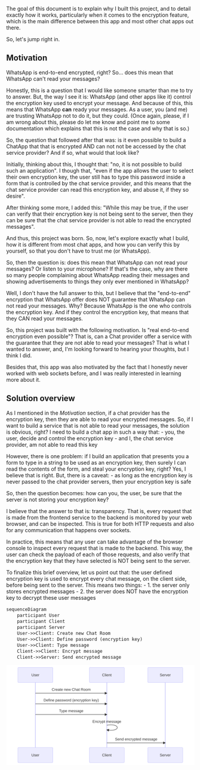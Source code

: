The goal of this document is to explain why I built this project, and to detail exactly how it works, particularly when it comes to the encryption feature, which is the main difference between this app and most other chat apps out there.

So, let's jump right in.

## Motivation

WhatsApp is end-to-end encrypted, right? So... does this mean that WhatsApp can't read your messages?

Honestly, this is a question that I would like someone smarter than me to try to answer. But, the way I see it is: WhatsApp (and other apps like it) control the encryption key used to encrypt your message. And because of this, this means that WhatsApp **can** ready your messages. As a user, you (and me) are trusting WhatsApp not to do it, but they could. (Once again, please, if I am wrong about this, please do let me know and point me to some documentation which explains that this is not the case and why that is so.)

So, the question that followed after that was: is it even possible to build a ChatApp that that is encrypted AND can not not be accessed by the chat service provider? And if so, what would that look like?

Initially, thinking about this, I thought that: "no, it is not possible to build such an application". I though that, "even if the app allows the user to select their own encryption key, the user still has to type this password inside a form that is controlled by the chat service provider, and this means that the chat service provider can read this encryption key, and abuse it, if they so desire".

After thinking some more, I added this: "While this may be true, if the user can verify that their encryption key is not being sent to the server, then they can be sure that the chat service provider is not able to read the encrypted messages".

And thus, this project was born. So, now, let's explore exactly what I build, how it is different from most chat apps, and how you can verify this by yourself, so that you don't have to trust me (or WhatsApp).






So, then the question is: does this mean that WhatsApp can not read your messages? Or listen to your microphone?
If that's the case, why are there so many people complaining about WhatsApp reading their messages and showing advertisements to things they only ever mentioned in WhatsApp?

Well, I don't have the full answer to this, but I believe that the "end-to-end" encryption that WhatsApp offer does NOT guarantee that WhatsApp can not read your messages. Why? Because WhatsApp is the one who controls the encryption key. And if they control the encryption key, that means that they CAN read your messages. 

So, this project was built with the following motivation. Is "real end-to-end encryption even possible"? That is, can a Chat provider offer a service with the guarantee that they are not able to read your messages? That is what I wanted to answer, and, I'm looking forward to hearing your thoughts, but I think I did.

Besides that, this app was also motivated by the fact that I honestly never worked with web sockets before, and I was really interested in learning more about it.

## Solution overview

As I mentioned in the *Motivation* section, if a chat provider has the encryption key, then they are able to read your encrypted messages. So, if I want to build a service that is not able to read your messages, the solution is obvious, right? I need to build a chat app in such a way that: 
    - you, the user, decide and control the encryption key
    - and I, the chat service provider, am not able to read this key

However, there is one problem: if I build an application that presents you a form to type in a string to be used as an encryption key, then surely I can read the contents of the form, and steal your encryption key, right? Yes, I believe that is right. But, there is a caveat:
    - as long as the encryption key is never passed to the chat provider servers, then your encryption key is safe

So, then the question becomes: how can you, the user, be sure that the server is not storing your encryption key?

I believe that the answer to that is: transparency. 
That is, every request that is made from the frontend service to the backend is monitored by your web browser, and can be inspected. This is true for both HTTP requests and also for any communication that happens over sockets.

In practice, this means that any user can take advantage of the browser console to inspect every request that is made to the backend. This way, the user can check the payload of each of those requests, and also verify that the encryption key that they have selected is NOT being sent to the server.

To finalize this brief overview, let us point out that: the user defined encryption key is used to encrypt every chat message, on the client side, before being sent to the server. This means two things:
    - 1. the server only stores encrypted messages
    - 2. the server does NOT have the encryption key to decrypt these user messages

```
sequenceDiagram
    participant User
    participant Client
    participant Server
    User->>Client: Create new Chat Room
    User->>Client: Define password (encryption key)
    User->>Client: Type message
    Client->>Client: Encrypt message
    Client->>Server: Send encrypted message
```

![basic encryption workflow](./imgs/basic-encryption-flow.svg)


## 